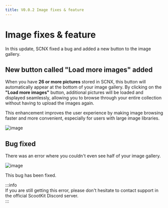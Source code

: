```yaml
---
title: V0.0.2 Image fixes & feature
---
```

# Image fixes & feature

In this update, SCNX fixed a bug and added a new button to the image gallery.

## New button called "Load more images" added

When you have **26 or more pictures** stored in SCNX, this button will automatically appear at the bottom of your image gallery. By clicking on the **"Load more images"** button, additional pictures will be loaded and displayed seamlessly, allowing you to browse through your entire collection without having to upload the images again.

This enhancement improves the user experience by making image browsing faster and more convenient, especially for users with large image libraries.

![image](@site/static/img/bilderladenen.png)

## Bug fixed

There was an error where you couldn't even see half of your image gallery.

![image](@site/static/img/error-image.png)

This bug has been fixed.

:::info  
If you are still getting this error, please don't hesitate to contact support in the official ScootKit Discord server.  
:::